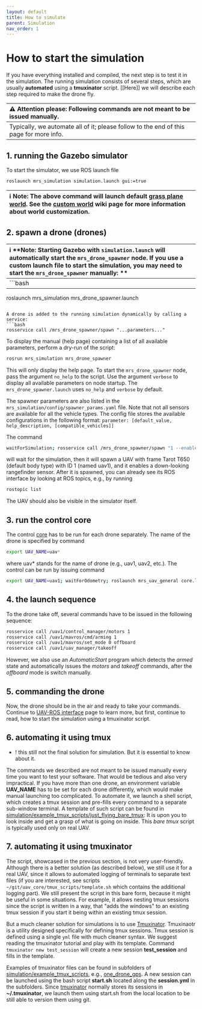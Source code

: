 ```yaml
---
layout: default
title: How to simulate
parent: Simulation
nav_order: 1
---
```


# How to start the simulation

If you have everything installed and compiled, the next step is to test it in the simulation.
The running simulation consists of several steps, which are usually **automated** using a **tmuxinator** script.
[[Here]] we will describe each step required to make the drone fly.

| :warning: **Attention please: Following commands are not meant to be issued manually.**    |
| :---                                                                                       |
|  Typically, we automate all of it; please follow to the end of this page for more info.    |

## 1. running the Gazebo simulator

To start the simulator, we use ROS launch file
```bash
roslaunch mrs_simulation simulation.launch gui:=true
```
| :information_source: Note: The above command will launch default [grass plane world](https://github.com/ctu-mrs/mrs_gazebo_common_resources/blob/master/worlds/grass_plane.world). See the [custom world](https://ctu-mrs.github.io/docs/simulation/custom_world.html) wiki page for more information about world customization. |
| :---                                                                                                                                                                                                                                                                                                                             |

## 2. spawn a drone (drones)

| :information_source: **Note: Starting Gazebo with `simulation.launch` will automatically start the `mrs_drone_spawner` node. If you use a custom launch file to start the simulation, you may need to start the `mrs_drone_spawner` manually:  ** |
| :---                                                                                                                                                                                                                                                              |
| ```bash
roslaunch mrs_simulation mrs_drone_spawner.launch
``` |

A drone is added to the running simulation dynamically by calling a service:
```bash
rosservice call /mrs_drone_spawner/spawn "...parameters..."
```

To display the manual (help page) containing a list of all available parameters, perform a dry-run of the script:

```bash
rosrun mrs_simulation mrs_drone_spawner
```

This will only display the help page. To start the `mrs_drone_spawner` node, pass the argument `no_help` to the script. Use the argument `verbose` to display all available parameters on node startup. The `mrs_drone_spawner.launch` uses `no_help` and `verbose` by default.

The spawner parameters are also listed in the `mrs_simulation/config/spawner_params.yaml` file. Note that not all sensors are available for all the vehicle types. The config file stores the available configurations in the following format: `parameter: [default_value, help_description, [compatible_vehicles]]`

The command
```bash
waitForSimulation; rosservice call /mrs_drone_spawner/spawn "1 --enable-rangefinder"

```
will wait for the simulation, then it will spawn a UAV with frame Tarot T650 (default body type) with ID 1 (named uav1), and it enables a down-looking rangefinder sensor.
After it is spawned, you can already see its ROS interface by looking at ROS topics, e.g., by running
```bash
rostopic list
```
The UAV should also be visible in the simulator itself.

## 3. run the control core

The control [core](http://github.com/ctu-mrs/uav_core) has to be run for each drone separately.
The name of the drone is specified by command
```bash
export UAV_NAME=uav*
```
where uav* stands for the name of drone (e.g., uav1, uav2, etc.).
The control can be run by issuing command
```bash
export UAV_NAME=uav1; waitForOdometry; roslaunch mrs_uav_general core.launch
```

## 4. the launch sequence

To the drone take off, several commands have to be issued in the following sequence:
```bash
rosservice call /uav1/control_manager/motors 1
rosservice call /uav1/mavros/cmd/arming 1
rosservice call /uav1/mavros/set_mode 0 offboard
rosservice call /uav1/uav_manager/takeoff
```
However, we also use an *AutomaticStart* program which detects the *armed* state and automatically issues the *motors* and *takeoff* commands, after the *offboard* mode is switch manually.

## 5. commanding the drone

Now, the drone should be in the air and ready to take your commands.
Continue to [UAV-ROS interface](https://ctu-mrs.github.io/docs/system/uav_ros_interface.html) page to learn more, but first, continue to read, how to start the simulation using a tmuxinator script.

## 6. automating it using tmux

* ! this still not the final solution for simulation. But it is essential to know about it.

The commands we described are not meant to be issued manually every time you want to test your software.
That would be tedious and also very impractical.
If you have more than one drone, an environment variable **UAV_NAME** has to be set for each drone differently, which would make manual launching too complicated.
To automate it, we launch a shell script, which creates a tmux session and pre-fills every command to a separate sub-window terminal.
A template of such script can be found in [simulation/example_tmux_scripts/just_flying_bare_tmux](https://github.com/ctu-mrs/simulation/tree/master/example_tmux_scripts/just_flying_bare_tmux):
It is upon you to look inside and get a grasp of what is going on inside.
This *bare tmux* script is typically used only on real UAV.

## 7. automating it using tmuxinator

The script, showcased in the previous section, is not very user-friendly.
Although there is a better solution (as described below), we still use it for a real UAV, since it allows to automated logging of terminals to separate text files (if you are interested, see scripts `~/git/uav_core/tmux_scripts/template.sh` which contains the additional logging part).
We still present the script in this bare form, because it might be useful in some situations.
For example, it allows nesting tmux sessions since the script is written in a way, that "adds the windows" to an existing tmux session if you start it being within an existing tmux session.

But a much cleaner solution for simulations is to use [Tmuxinator](https://github.com/tmuxinator/tmuxinator).
Tmuxinaotr is a utility designed specifically for defining tmux sessions.
Tmux session is defined using a single `yml` file with much cleaner syntax.
We suggest reading the tmuxinator tutorial and play with its template.
Command `tmuxinator new test_session` will create a new session **test_session** and fills in the template.

Examples of tmuxinator files can be found in subfolders of [simulation/example_tmux_scripts](https://github.com/ctu-mrs/simulation/tree/master/example_tmux_scripts), e.g., [one_drone_gps](https://github.com/ctu-mrs/simulation/blob/master/example_tmux_scripts/one_drone_gps/session.yml).
A new session can be launched using the bash script **start.sh** located along the **session.yml** in the subfolders.
Since [tmuxinator](https://github.com/tmuxinator/tmuxinator) normally stores its sessions in **~/.tmuxinator**, we launch them using start.sh from the local location to be still able to version them using git.
